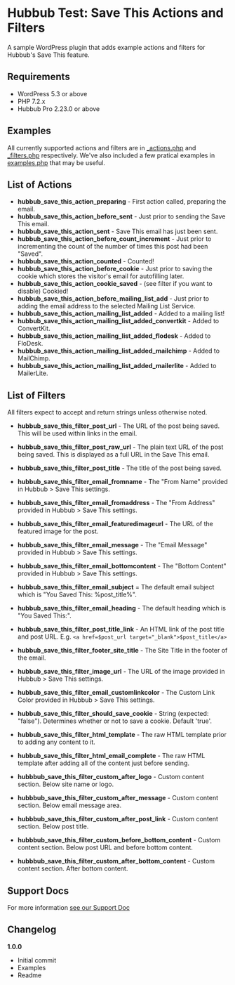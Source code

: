 # Hubbub Test: Save This Actions and Filters

A sample WordPress plugin that adds example actions and filters for Hubbub's Save This feature.

## Requirements

- WordPress 5.3 or above
- PHP 7.2.x
- Hubbub Pro 2.23.0 or above

## Examples

All currently supported actions and filters are in [_actions.php](https://github.com/nerdpressteam/hubbub-test-save-this-filters/blob/main/_actions.php) and [_filters.php](https://github.com/nerdpressteam/hubbub-test-save-this-filters/blob/main/_filters.php) respectively. We've also included a few pratical examples in [examples.php](https://github.com/nerdpressteam/hubbub-test-save-this-filters/blob/main/examples.php) that may be useful.

## List of Actions

- **hubbub_save_this_action_preparing** - First action called, preparing the email.
- **hubbub_save_this_action_before_sent** - Just prior to sending the Save This email.
- **hubbub_save_this_action_sent** - Save This email has just been sent.
- **hubbub_save_this_action_before_count_increment** - Just prior to incrementing the count of the number of times this post had been "Saved".
- **hubbub_save_this_action_counted** - Counted!
- **hubbub_save_this_action_before_cookie** - Just prior to saving the cookie which stores the visitor's email for autofilling later.
- **hubbub_save_this_action_cookie_saved** - (see filter if you want to disable) Cookied!
- **hubbub_save_this_action_before_mailing_list_add** - Just prior to adding the email address to the selected Mailing List Service.
- **hubbub_save_this_action_mailing_list_added** - Added to a mailing list!
- **hubbub_save_this_action_mailing_list_added_convertkit** - Added to ConvertKit.
- **hubbub_save_this_action_mailing_list_added_flodesk** - Added to FloDesk.
- **hubbub_save_this_action_mailing_list_added_mailchimp** - Added to MailChimp.
- **hubbub_save_this_action_mailing_list_added_mailerlite** - Added to MailerLite.

## List of Filters

All filters expect to accept and return strings unless otherwise noted.

- **hubbub_save_this_filter_post_url** - The URL of the post being saved. This will be used within links in the email.
- **hubbub_save_this_filter_post_raw_url** - The plain text URL of the post being saved. This is displayed as a full URL in the Save This email.
- **hubbub_save_this_filter_post_title** - The title of the post being saved.
- **hubbub_save_this_filter_email_fromname** - The "From Name" provided in Hubbub > Save This settings.
- **hubbub_save_this_filter_email_fromaddress** - The "From Address" provided in Hubbub > Save This settings.
- **hubbub_save_this_filter_email_featuredimageurl** - The URL of the featured image for the post.
- **hubbub_save_this_filter_email_message** - The "Email Message" provided in Hubbub > Save This settings.
- **hubbub_save_this_filter_email_bottomcontent** - The "Bottom Content" provided in Hubbub > Save This settings.
- **hubbub_save_this_filter_email_subject** = The default email subject which is "You Saved This: %post_title%".
- **hubbub_save_this_filter_email_heading** - The default heading which is "You Saved This:".
- **hubbub_save_this_filter_post_title_link** - An HTML link of the post title and post URL. E.g. `<a href=$post_url target="_blank">$post_title</a>`
- **hubbub_save_this_filter_footer_site_title** - The Site Title in the footer of the email.
- **hubbub_save_this_filter_image_url** - The URL of the image provided in Hubbub > Save This settings.
- **hubbub_save_this_filter_email_customlinkcolor** - The Custom Link Color provided in Hubbub > Save This settings.


- **hubbub_save_this_filter_should_save_cookie** - String (expected: "false"). Determines whether or not to save a cookie. Default 'true'.

- **hubbub_save_this_filter_html_template** - The raw HTML template prior to adding any content to it.
- **hubbub_save_this_filter_html_email_complete** - The raw HTML template after adding all of the content just before sending.

- **hubbbub_save_this_filter_custom_after_logo** - Custom content section. Below site name or logo.
- **hubbbub_save_this_filter_custom_after_message** - Custom content section. Below email message area.
- **hubbbub_save_this_filter_custom_after_post_link** - Custom content section. Below post title.
- **hubbbub_save_this_filter_custom_before_bottom_content** - Custom content section. Below post URL and before bottom content.
- **hubbbub_save_this_filter_custom_after_bottom_content** - Custom content section. After bottom content.

## Support Docs

For more information [see our Support Doc](https://morehubbub.com/docs/save-this-filters/)

## Changelog

**1.0.0**
- Initial commit
- Examples
- Readme